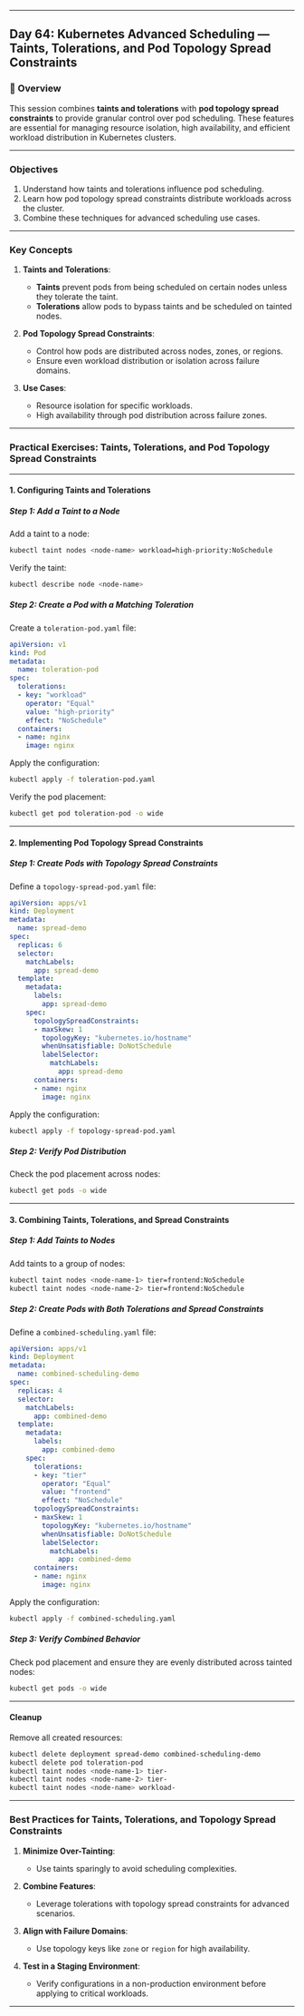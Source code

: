 ﻿---

## Day 64: Kubernetes Advanced Scheduling — Taints, Tolerations, and Pod Topology Spread Constraints

### 📘 Overview

This session combines **taints and tolerations** with **pod topology spread constraints** to provide granular control over pod scheduling. These features are essential for managing resource isolation, high availability, and efficient workload distribution in Kubernetes clusters.

---

### Objectives

1. Understand how taints and tolerations influence pod scheduling.
2. Learn how pod topology spread constraints distribute workloads across the cluster.
3. Combine these techniques for advanced scheduling use cases.

---

### Key Concepts

1. **Taints and Tolerations**:
   - **Taints** prevent pods from being scheduled on certain nodes unless they tolerate the taint.
   - **Tolerations** allow pods to bypass taints and be scheduled on tainted nodes.

2. **Pod Topology Spread Constraints**:
   - Control how pods are distributed across nodes, zones, or regions.
   - Ensure even workload distribution or isolation across failure domains.

3. **Use Cases**:
   - Resource isolation for specific workloads.
   - High availability through pod distribution across failure zones.

---

### Practical Exercises: Taints, Tolerations, and Pod Topology Spread Constraints

---

#### 1. Configuring Taints and Tolerations

##### Step 1: Add a Taint to a Node
Add a taint to a node:
```bash
kubectl taint nodes <node-name> workload=high-priority:NoSchedule
```

Verify the taint:
```bash
kubectl describe node <node-name>
```

##### Step 2: Create a Pod with a Matching Toleration
Create a `toleration-pod.yaml` file:
```yaml
apiVersion: v1
kind: Pod
metadata:
  name: toleration-pod
spec:
  tolerations:
  - key: "workload"
    operator: "Equal"
    value: "high-priority"
    effect: "NoSchedule"
  containers:
  - name: nginx
    image: nginx
```

Apply the configuration:
```bash
kubectl apply -f toleration-pod.yaml
```

Verify the pod placement:
```bash
kubectl get pod toleration-pod -o wide
```

---

#### 2. Implementing Pod Topology Spread Constraints

##### Step 1: Create Pods with Topology Spread Constraints
Define a `topology-spread-pod.yaml` file:
```yaml
apiVersion: apps/v1
kind: Deployment
metadata:
  name: spread-demo
spec:
  replicas: 6
  selector:
    matchLabels:
      app: spread-demo
  template:
    metadata:
      labels:
        app: spread-demo
    spec:
      topologySpreadConstraints:
      - maxSkew: 1
        topologyKey: "kubernetes.io/hostname"
        whenUnsatisfiable: DoNotSchedule
        labelSelector:
          matchLabels:
            app: spread-demo
      containers:
      - name: nginx
        image: nginx
```

Apply the configuration:
```bash
kubectl apply -f topology-spread-pod.yaml
```

##### Step 2: Verify Pod Distribution
Check the pod placement across nodes:
```bash
kubectl get pods -o wide
```

---

#### 3. Combining Taints, Tolerations, and Spread Constraints

##### Step 1: Add Taints to Nodes
Add taints to a group of nodes:
```bash
kubectl taint nodes <node-name-1> tier=frontend:NoSchedule
kubectl taint nodes <node-name-2> tier=frontend:NoSchedule
```

##### Step 2: Create Pods with Both Tolerations and Spread Constraints
Define a `combined-scheduling.yaml` file:
```yaml
apiVersion: apps/v1
kind: Deployment
metadata:
  name: combined-scheduling-demo
spec:
  replicas: 4
  selector:
    matchLabels:
      app: combined-demo
  template:
    metadata:
      labels:
        app: combined-demo
    spec:
      tolerations:
      - key: "tier"
        operator: "Equal"
        value: "frontend"
        effect: "NoSchedule"
      topologySpreadConstraints:
      - maxSkew: 1
        topologyKey: "kubernetes.io/hostname"
        whenUnsatisfiable: DoNotSchedule
        labelSelector:
          matchLabels:
            app: combined-demo
      containers:
      - name: nginx
        image: nginx
```

Apply the configuration:
```bash
kubectl apply -f combined-scheduling.yaml
```

##### Step 3: Verify Combined Behavior
Check pod placement and ensure they are evenly distributed across tainted nodes:
```bash
kubectl get pods -o wide
```

---

#### Cleanup

Remove all created resources:
```bash
kubectl delete deployment spread-demo combined-scheduling-demo
kubectl delete pod toleration-pod
kubectl taint nodes <node-name-1> tier-
kubectl taint nodes <node-name-2> tier-
kubectl taint nodes <node-name> workload-
```

---

### Best Practices for Taints, Tolerations, and Topology Spread Constraints

1. **Minimize Over-Tainting**:
   - Use taints sparingly to avoid scheduling complexities.

2. **Combine Features**:
   - Leverage tolerations with topology spread constraints for advanced scenarios.

3. **Align with Failure Domains**:
   - Use topology keys like `zone` or `region` for high availability.

4. **Test in a Staging Environment**:
   - Verify configurations in a non-production environment before applying to critical workloads.

---
